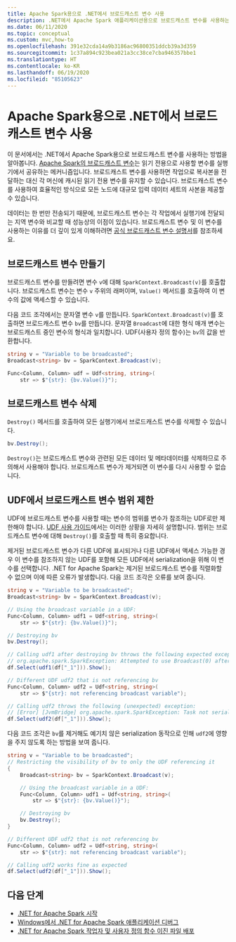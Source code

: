 ```yaml
---
title: Apache Spark용으로 .NET에서 브로드캐스트 변수 사용
description: .NET에서 Apache Spark 애플리케이션용으로 브로드캐스트 변수를 사용하는 방법을 알아봅니다.
ms.date: 06/11/2020
ms.topic: conceptual
ms.custom: mvc,how-to
ms.openlocfilehash: 391e32cda14a9b3186ac96800351ddcb39a3d359
ms.sourcegitcommit: 1c37a894c923bea021a3cc38ce7cba946357bbe1
ms.translationtype: HT
ms.contentlocale: ko-KR
ms.lasthandoff: 06/19/2020
ms.locfileid: "85105623"
---
```

# <a name="use-broadcast-variables-in-net-for-apache-spark"></a>Apache Spark용으로 .NET에서 브로드캐스트 변수 사용

이 문서에서는 .NET에서 Apache Spark용으로 브로드캐스트 변수를 사용하는 방법을 알아봅니다. [Apache Spark의 브로드캐스트 변수](https://spark.apache.org/docs/2.2.0/rdd-programming-guide.html#broadcast-variables)는 읽기 전용으로 사용할 변수를 실행기에서 공유하는 메커니즘입니다. 브로드캐스트 변수를 사용하면 작업으로 복사본을 전달하는 대신 각 머신에 캐시된 읽기 전용 변수를 유지할 수 있습니다. 브로드캐스트 변수를 사용하여 효율적인 방식으로 모든 노드에 대규모 입력 데이터 세트의 사본을 제공할 수 있습니다.

데이터는 한 번만 전송되기 때문에, 브로드캐스트 변수는 각 작업에서 실행기에 전달되는 지역 변수와 비교할 때 성능상의 이점이 있습니다. 브로드캐스트 변수 및 이 변수를 사용하는 이유를 더 깊이 있게 이해하려면 [공식 브로드캐스트 변수 설명서](https://spark.apache.org/docs/2.2.0/rdd-programming-guide.html#broadcast-variables)를 참조하세요.

## <a name="create-broadcast-variables"></a>브로드캐스트 변수 만들기

브로드캐스트 변수를 만들려면 변수 `v`에 대해 `SparkContext.Broadcast(v)`를 호출합니다. 브로드캐스트 변수는 변수 `v` 주위의 래퍼이며, `Value()` 메서드를 호출하여 이 변수의 값에 액세스할 수 있습니다.

다음 코드 조각에서는 문자열 변수 `v`를 만듭니다. `SparkContext.Broadcast(v)`를 호출하면 브로드캐스트 변수 `bv`를 만듭니다. 문자열 `Broadcast`에 대한 형식 매개 변수는 브로드캐스트 중인 변수의 형식과 일치합니다. UDF(사용자 정의 함수)는 `bv`의 값을 반환합니다.

```csharp
string v = "Variable to be broadcasted";
Broadcast<string> bv = SparkContext.Broadcast(v);

Func<Column, Column> udf = Udf<string, string>(
    str => $"{str}: {bv.Value()}");
```

## <a name="delete-broadcast-variables"></a>브로드캐스트 변수 삭제

`Destroy()` 메서드를 호출하여 모든 실행기에서 브로드캐스트 변수를 삭제할 수 있습니다.

```csharp
bv.Destroy();
```

`Destroy()`는 브로드캐스트 변수와 관련된 모든 데이터 및 메타데이터를 삭제하므로 주의해서 사용해야 합니다. 브로드캐스트 변수가 제거되면 이 변수를 다시 사용할 수 없습니다.

## <a name="limit-broadcast-variable-scope-in-udfs"></a>UDF에서 브로드캐스트 변수 범위 제한

UDF에 브로드캐스트 변수를 사용할 때는 변수의 범위를 변수가 참조하는 UDF로만 제한해야 합니다. [UDF 사용 가이드](udf-guide.md)에서는 이러한 상황을 자세히 설명합니다. 범위는 브로드캐스트 변수에 대해 `Destroy()`를 호출할 때 특히 중요합니다.

제거된 브로드캐스트 변수가 다른 UDF에 표시되거나 다른 UDF에서 액세스 가능한 경우 이 변수를 참조하지 않는 UDF를 포함해 모든 UDF에서 serialization을 위해 이 변수를 선택합니다. .NET for Apache Spark는 제거된 브로드캐스트 변수를 직렬화할 수 없으며 이에 따른 오류가 발생합니다. 다음 코드 조각은 오류를 보여 줍니다.

```csharp
string v = "Variable to be broadcasted";
Broadcast<string> bv = SparkContext.Broadcast(v);

// Using the broadcast variable in a UDF:
Func<Column, Column> udf1 = Udf<string, string>(
    str => $"{str}: {bv.Value()}");

// Destroying bv
bv.Destroy();

// Calling udf1 after destroying bv throws the following expected exception:
// org.apache.spark.SparkException: Attempted to use Broadcast(0) after it was destroyed
df.Select(udf1(df["_1"])).Show();

// Different UDF udf2 that is not referencing bv
Func<Column, Column> udf2 = Udf<string, string>(
    str => $"{str}: not referencing broadcast variable");

// Calling udf2 throws the following (unexpected) exception:
// [Error] [JvmBridge] org.apache.spark.SparkException: Task not serializable
df.Select(udf2(df["_1"])).Show();
```

다음 코드 조각은 `bv`를 제거해도 예기치 않은 serialization 동작으로 인해 `udf2`에 영향을 주지 않도록 하는 방법을 보여 줍니다.

```csharp
string v = "Variable to be broadcasted";
// Restricting the visibility of bv to only the UDF referencing it
{
    Broadcast<string> bv = SparkContext.Broadcast(v);

    // Using the broadcast variable in a UDF:
    Func<Column, Column> udf1 = Udf<string, string>(
        str => $"{str}: {bv.Value()}");

    // Destroying bv
    bv.Destroy();
}

// Different UDF udf2 that is not referencing bv
Func<Column, Column> udf2 = Udf<string, string>(
    str => $"{str}: not referencing broadcast variable");

// Calling udf2 works fine as expected
df.Select(udf2(df["_1"])).Show();
```

## <a name="next-steps"></a>다음 단계

* [.NET for Apache Spark 시작](../tutorials/get-started.md)
* [Windows에서 .NET for Apache Spark 애플리케이션 디버그](debug.md)
* [.NET for Apache Spark 작업자 및 사용자 정의 함수 이진 파일 배포](deploy-worker-udf-binaries.md)
